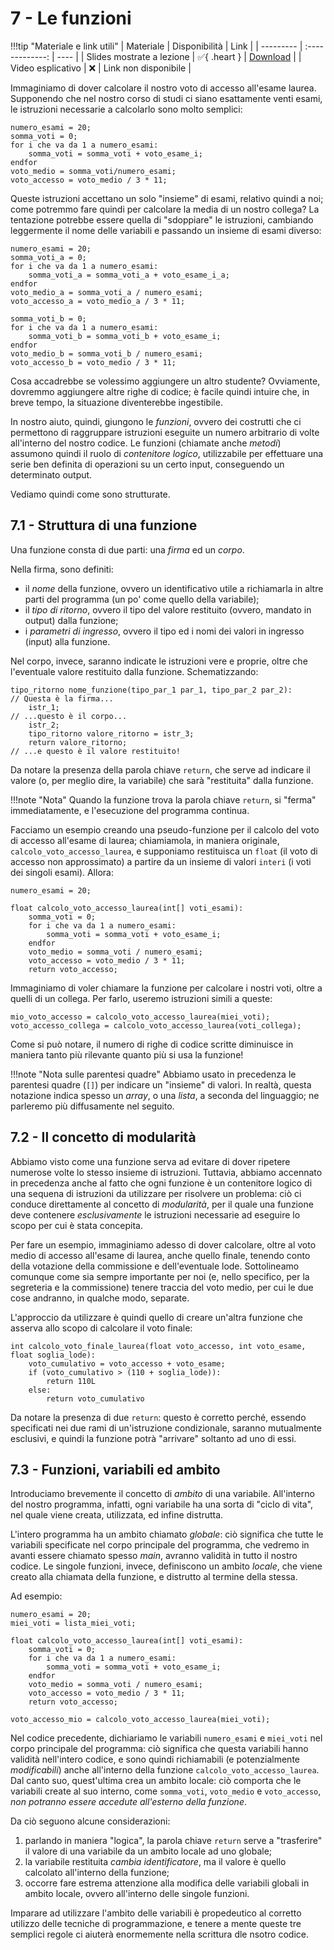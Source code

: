 # 7 - Le funzioni

!!!tip "Materiale e link utili"
    | Materiale | Disponibilità | Link |
    | --------- | :-------------: | ---- |
    | Slides mostrate a lezione | :white_check_mark:{ .heart } | [Download](../../slides/01_intro_inf.pdf) |
    | Video esplicativo | :x: | Link non disponibile |

Immaginiamo di dover calcolare il nostro voto di accesso all'esame laurea. Supponendo che nel nostro corso di studi ci siano esattamente venti esami, le istruzioni necessarie a calcolarlo sono molto semplici:

```linenums="1"
numero_esami = 20;
somma_voti = 0;
for i che va da 1 a numero_esami:
	somma_voti = somma_voti + voto_esame_i;
endfor
voto_medio = somma_voti/numero_esami;
voto_accesso = voto_medio / 3 * 11;
```

Queste istruzioni accettano un solo "insieme" di esami, relativo quindi a noi; come potremmo fare quindi per calcolare la media di un nostro collega? La tentazione potrebbe essere quella di "sdoppiare" le istruzioni, cambiando leggermente il nome delle variabili e passando un insieme di esami diverso:

```linenums="1"
numero_esami = 20;
somma_voti_a = 0;
for i che va da 1 a numero_esami:
	somma_voti_a = somma_voti_a + voto_esame_i_a;
endfor
voto_medio_a = somma_voti_a / numero_esami;
voto_accesso_a = voto_medio_a / 3 * 11;

somma_voti_b = 0;
for i che va da 1 a numero_esami:
	somma_voti_b = somma_voti_b + voto_esame_i;
endfor
voto_medio_b = somma_voti_b / numero_esami;
voto_accesso_b = voto_medio / 3 * 11;
```

Cosa accadrebbe se volessimo aggiungere un altro studente? Ovviamente, dovremmo aggiungere altre righe di codice; è facile quindi intuire che, in breve tempo, la situazione diventerebbe ingestibile.

In nostro aiuto, quindi, giungono le *funzioni*, ovvero dei costrutti che ci permettono di raggruppare istruzioni eseguite un numero arbitrario di volte all'interno del nostro codice. Le funzioni (chiamate anche *metodi*) assumono quindi il ruolo di *contenitore logico*, utilizzabile per effettuare una serie ben definita di operazioni su un certo input, conseguendo un determinato output.

Vediamo quindi come sono strutturate.

## 7.1 - Struttura di una funzione

Una funzione consta di due parti: una *firma* ed un *corpo*.

Nella firma, sono definiti:

* il *nome* della funzione, ovvero un identificativo utile a richiamarla in altre parti del programma (un po' come quello della variabile);
* il *tipo di ritorno*, ovvero il tipo del valore restituito (ovvero, mandato in output) dalla funzione;
* i *parametri di ingresso*, ovvero il tipo ed i nomi dei valori in ingresso (input) alla funzione.

Nel corpo, invece, saranno indicate le istruzioni vere e proprie, oltre che l'eventuale valore restituito dalla funzione. Schematizzando:

```linenums="1"
tipo_ritorno nome_funzione(tipo_par_1 par_1, tipo_par_2 par_2):			// Questa è la firma...
	istr_1;																// ...questo è il corpo...
	istr_2;
	tipo_ritorno valore_ritorno = istr_3;
	return valore_ritorno;												// ...e questo è il valore restituito!
```

Da notare la presenza della parola chiave `return`, che serve ad indicare il valore (o, per meglio dire, la variabile) che sarà "restituita" dalla funzione. 

!!!note "Nota"
	Quando la funzione trova la parola chiave `return`, si "ferma" immediatamente, e l'esecuzione del programma continua.

Facciamo un esempio creando una pseudo-funzione per il calcolo del voto di accesso all'esame di laurea; chiamiamola, in maniera originale, `calcolo_voto_accesso_laurea`, e supponiamo restituisca un `float` (il voto di accesso non approssimato) a partire da un insieme di valori `interi` (i voti dei singoli esami). Allora:

```linenums="1"
numero_esami = 20;

float calcolo_voto_accesso_laurea(int[] voti_esami):
	somma_voti = 0;
	for i che va da 1 a numero_esami:
		somma_voti = somma_voti + voto_esame_i;
	endfor
	voto_medio = somma_voti / numero_esami;
	voto_accesso = voto_medio / 3 * 11;
	return voto_accesso;
```

Immaginiamo di voler chiamare la funzione per calcolare i nostri voti, oltre a quelli di un collega. Per farlo, useremo istruzioni simili a queste:

```linenums="1"
mio_voto_accesso = calcolo_voto_accesso_laurea(miei_voti);
voto_accesso_collega = calcolo_voto_accesso_laurea(voti_collega);
```

Come si può notare, il numero di righe di codice scritte diminuisce in maniera tanto più rilevante quanto più si usa la funzione!

!!!note "Nota sulle parentesi quadre"
	Abbiamo usato in precedenza le parentesi quadre (`[]`) per indicare un "insieme" di valori. In realtà, questa notazione indica spesso un *array*, o una *lista*, a seconda del linguaggio; ne parleremo più diffusamente nel seguito.

## 7.2 - Il concetto di modularità

Abbiamo visto come una funzione serva ad evitare di dover ripetere numerose volte lo stesso insieme di istruzioni. Tuttavia, abbiamo accennato in precedenza anche al fatto che ogni funzione è un contenitore logico di una sequena di istruzioni da utilizzare per risolvere un problema: ciò ci conduce direttamente al concetto di *modularità*, per il quale una funzione deve contenere *esclusivamente* le istruzioni necessarie ad eseguire lo scopo per cui è stata concepita.

Per fare un esempio, immaginiamo adesso di dover calcolare, oltre al voto medio di accesso all'esame di laurea, anche quello finale, tenendo conto della votazione della commissione e dell'eventuale lode. Sottolineamo comunque come sia sempre importante per noi (e, nello specifico, per la segreteria e la commissione) tenere traccia del voto medio, per cui le due cose andranno, in qualche modo, separate.

L'approccio da utilizzare è quindi quello di creare un'altra funzione che asserva allo scopo di calcolare il voto finale:

```linenums=1"
int calcolo_voto_finale_laurea(float voto_accesso, int voto_esame, float soglia_lode):
	voto_cumulativo = voto_accesso + voto_esame;
	if (voto_cumulativo > (110 + soglia_lode)):
		return 110L
	else:
		return voto_cumulativo
```

Da notare la presenza di due `return`: questo è corretto perché, essendo specificati nei due rami di un'istruzione condizionale, saranno mutualmente esclusivi, e quindi la funzione potrà "arrivare" soltanto ad uno di essi.

## 7.3 - Funzioni, variabili ed ambito

Introduciamo brevemente il concetto di *ambito* di una variabile. All'interno del nostro programma, infatti, ogni variabile ha una sorta di "ciclo di vita", nel quale viene creata, utilizzata, ed infine distrutta.

L'intero programma ha un ambito chiamato *globale*: ciò significa che tutte le variabili specificate nel corpo principale del programma, che vedremo in avanti essere chiamato spesso *main*, avranno validità in tutto il nostro codice. Le singole funzioni, invece, definiscono un ambito *locale*, che viene creato alla chiamata della funzione, e distrutto al termine della stessa.

Ad esempio:

```linenums="1"
numero_esami = 20;
miei_voti = lista_miei_voti;

float calcolo_voto_accesso_laurea(int[] voti_esami):
	somma_voti = 0;
	for i che va da 1 a numero_esami:
		somma_voti = somma_voti + voto_esame_i;
	endfor
	voto_medio = somma_voti / numero_esami;
	voto_accesso = voto_medio / 3 * 11;
	return voto_accesso;

voto_accesso_mio = calcolo_voto_accesso_laurea(miei_voti);
```

Nel codice precedente, dichiariamo le variabili `numero_esami` e `miei_voti` nel corpo principale del programma: ciò significa che questa variabili hanno validità nell'intero codice, e sono quindi richiamabili (e potenzialmente *modificabili*) anche all'interno della funzione `calcolo_voto_accesso_laurea`. Dal canto suo, quest'ultima crea un ambito locale: ciò comporta che le variabili create al suo interno, come `somma_voti`, `voto_medio` e `voto_accesso`, *non potranno essere accedute all'esterno della funzione*.

Da ciò seguono alcune considerazioni:

1. parlando in maniera "logica", la parola chiave `return` serve a "trasferire" il valore di una variabile da un ambito locale ad uno globale;
2. la variabile restituita *cambia identificatore*, ma il valore è quello calcolato all'interno della funzione;
3. occorre fare estrema attenzione alla modifica delle variabili globali in ambito locale, ovvero all'interno delle singole funzioni.

Imparare ad utilizzare l'ambito delle variabili è propedeutico al corretto utilizzo delle tecniche di programmazione, e tenere a mente queste tre semplici regole ci aiuterà enormemente nella scrittura dle nsotro codice.
